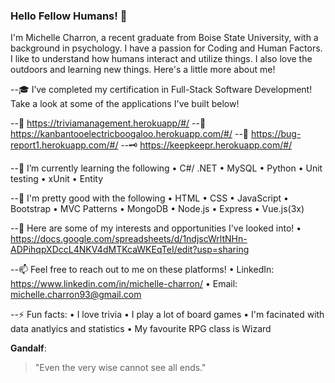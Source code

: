 ### Hello Fellow Humans! 👋

I'm Michelle Charron, a recent graduate from Boise State University, with a background in psychology. I have a passion for Coding and Human Factors. I like to understand how humans interact and utilize things. I also love the outdoors and learning new things. Here's a little more about me!

--:mortar_board: I’ve completed my certification in Full-Stack Software Development! Take a look at some of the applications I've built below!
 
--:movie_camera: https://triviamanagement.herokuapp/#/
--:scroll: https://kanbantooelectricboogaloo.herokuapp.com/#/
--:bug: https://bug-report1.herokuapp.com/#/
--:old_key: https://keepkeepr.herokuapp.com/#/

--🌱 I’m currently learning the following
      • C#/ .NET
      • MySQL
      • Python
      • Unit testing
      • xUnit
      • Entity      

--:deciduous_tree: I'm pretty good with the following 
      • HTML
      • CSS
      • JavaScript
      • Bootstrap 
      • MVC Patterns
      • MongoDB
      • Node.js
      • Express
      • Vue.js(3x) 

--💬 Here are some of my interests and opportunities I've looked into!
      • https://docs.google.com/spreadsheets/d/1ndjscWrltNHn-ADPihqpXDccL4NKV4dMTKcaWKEqTeI/edit?usp=sharing 

--📫 Feel free to reach out to me on these platforms!
      • LinkedIn: https://www.linkedin.com/in/michelle-charron/
      • Email: michelle.charron93@gmail.com

--⚡ Fun facts:
      • I love trivia
      • I play a lot of board games
      • I'm facinated with data anatlyics and statistics
      • My favourite RPG class is Wizard
      
**Gandalf**:
> "Even the very wise cannot see all ends."
